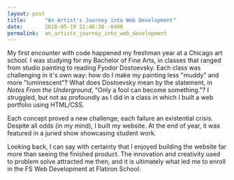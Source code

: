 ```yaml
---
layout: post
title:      "An Artist's Journey into Web Development"
date:       2018-05-19 21:46:38 -0400
permalink:  an_artists_journey_into_web_development
---
```



My first encounter with code happened my freshman year at a Chicago art school. I was studying for my Bachelor of Fine Arts, in classes that ranged from studio painting to reading Fyodor Dostoevsky. Each class was challenging in it's own way: how do I make my painting less "muddy" and more "luminescent"? What does Dostoevsky mean by the statement, in *Notes From the Underground*, "Only a fool can become something."? I struggled, but not as profoundly as I did in a class  in which I built a web portfolio using HTML/CSS. 

Each concept proved a new challenge; each failure an existential crisis. Despite all odds (in my mind),  I built my website. At the end of year, it was featured in a juried show showcasing student work. 

Looking back, I can say with certainty that I enjoyed building the website far more than seeing the finished product. The innovation and creativity used to problem solve attracted me then, and it is ultimately what led me to enroll in the FS Web Development at Flatiron School. 
